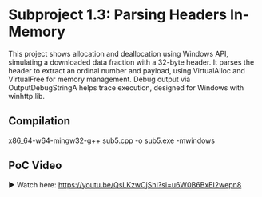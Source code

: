 # Subproject 1.3: Parsing Headers In-Memory

This project shows allocation and deallocation using Windows API, simulating a downloaded data fraction with a 32-byte header. It parses the header to extract an ordinal number and payload, using VirtualAlloc and VirtualFree for memory management. Debug output via OutputDebugStringA helps trace execution, designed for Windows with winhttp.lib.

## Compilation
x86_64-w64-mingw32-g++ sub5.cpp -o sub5.exe  -mwindows

## PoC Video
▶ Watch here: https://youtu.be/QsLKzwCjShI?si=u6W0B6BxEI2wepn8
